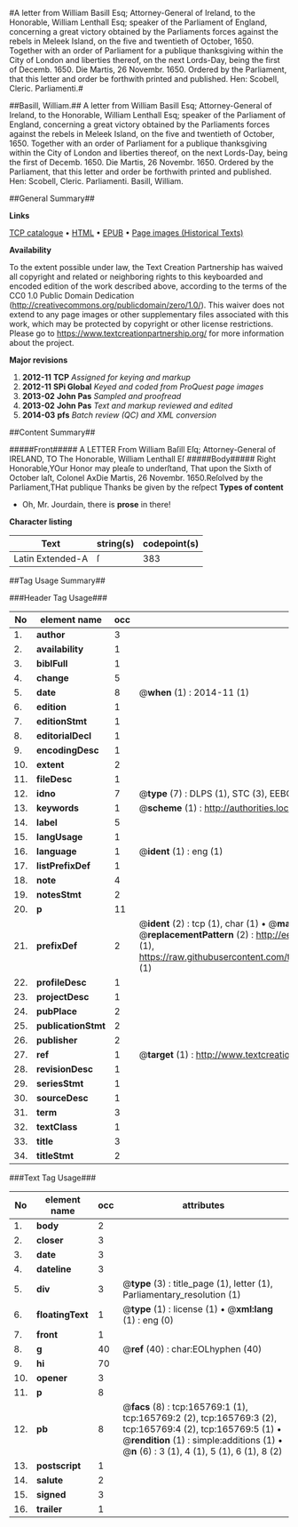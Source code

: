 #A letter from William Basill Esq; Attorney-General of Ireland, to the Honorable, William Lenthall Esq; speaker of the Parliament of England, concerning a great victory obtained by the Parliaments forces against the rebels in Meleek Island, on the five and twentieth of October, 1650. Together with an order of Parliament for a publique thanksgiving within the City of London and liberties thereof, on the next Lords-Day, being the first of Decemb. 1650. Die Martis, 26 Novembr. 1650. Ordered by the Parliament, that this letter and order be forthwith printed and published. Hen: Scobell, Cleric. Parliamenti.#

##Basill, William.##
A letter from William Basill Esq; Attorney-General of Ireland, to the Honorable, William Lenthall Esq; speaker of the Parliament of England, concerning a great victory obtained by the Parliaments forces against the rebels in Meleek Island, on the five and twentieth of October, 1650. Together with an order of Parliament for a publique thanksgiving within the City of London and liberties thereof, on the next Lords-Day, being the first of Decemb. 1650. Die Martis, 26 Novembr. 1650. Ordered by the Parliament, that this letter and order be forthwith printed and published. Hen: Scobell, Cleric. Parliamenti.
Basill, William.

##General Summary##

**Links**

[TCP catalogue](http://www.ota.ox.ac.uk/tcp/)  • 
[HTML](http://tei.it.ox.ac.uk/tcp/Texts-HTML/free/A76/A76073.html)  • 
[EPUB](http://tei.it.ox.ac.uk/tcp/Texts-EPUB/free/A76/A76073.epub) • 
[Page images (Historical Texts)](https://historicaltexts.jisc.ac.uk/eebo-99865513e)

**Availability**

To the extent possible under law, the Text Creation Partnership has waived all copyright and related or neighboring rights to this keyboarded and encoded edition of the work described above, according to the terms of the CC0 1.0 Public Domain Dedication (http://creativecommons.org/publicdomain/zero/1.0/). This waiver does not extend to any page images or other supplementary files associated with this work, which may be protected by copyright or other license restrictions. Please go to https://www.textcreationpartnership.org/ for more information about the project.

**Major revisions**

1. __2012-11__ __TCP__ *Assigned for keying and markup*
1. __2012-11__ __SPi Global__ *Keyed and coded from ProQuest page images*
1. __2013-02__ __John Pas__ *Sampled and proofread*
1. __2013-02__ __John Pas__ *Text and markup reviewed and edited*
1. __2014-03__ __pfs__ *Batch review (QC) and XML conversion*

##Content Summary##

#####Front#####
A LETTER From William Baſill Eſq; Attorney-General of IRELAND, TO The Honorable, William Lenthall Eſ
#####Body#####
Right Honorable,YOur Honor may pleaſe to underſtand, That upon the Sixth of October laſt, Colonel AxDie Martis, 26 Novembr. 1650.Reſolved by the Parliament,THat publique Thanks be given by the reſpect
**Types of content**

  * Oh, Mr. Jourdain, there is **prose** in there!

**Character listing**


|Text|string(s)|codepoint(s)|
|---|---|---|
|Latin Extended-A|ſ|383|

##Tag Usage Summary##

###Header Tag Usage###

|No|element name|occ|attributes|
|---|---|---|---|
|1.|__author__|3||
|2.|__availability__|1||
|3.|__biblFull__|1||
|4.|__change__|5||
|5.|__date__|8| @__when__ (1) : 2014-11 (1)|
|6.|__edition__|1||
|7.|__editionStmt__|1||
|8.|__editorialDecl__|1||
|9.|__encodingDesc__|1||
|10.|__extent__|2||
|11.|__fileDesc__|1||
|12.|__idno__|7| @__type__ (7) : DLPS (1), STC (3), EEBO-CITATION (1), PROQUEST (1), VID (1)|
|13.|__keywords__|1| @__scheme__ (1) : http://authorities.loc.gov/ (1)|
|14.|__label__|5||
|15.|__langUsage__|1||
|16.|__language__|1| @__ident__ (1) : eng (1)|
|17.|__listPrefixDef__|1||
|18.|__note__|4||
|19.|__notesStmt__|2||
|20.|__p__|11||
|21.|__prefixDef__|2| @__ident__ (2) : tcp (1), char (1)  •  @__matchPattern__ (2) : ([0-9\-]+):([0-9IVX]+) (1), (.+) (1)  •  @__replacementPattern__ (2) : http://eebo.chadwyck.com/downloadtiff?vid=$1&page=$2 (1), https://raw.githubusercontent.com/textcreationpartnership/Texts/master/tcpchars.xml#$1 (1)|
|22.|__profileDesc__|1||
|23.|__projectDesc__|1||
|24.|__pubPlace__|2||
|25.|__publicationStmt__|2||
|26.|__publisher__|2||
|27.|__ref__|1| @__target__ (1) : http://www.textcreationpartnership.org/docs/. (1)|
|28.|__revisionDesc__|1||
|29.|__seriesStmt__|1||
|30.|__sourceDesc__|1||
|31.|__term__|3||
|32.|__textClass__|1||
|33.|__title__|3||
|34.|__titleStmt__|2||


###Text Tag Usage###

|No|element name|occ|attributes|
|---|---|---|---|
|1.|__body__|2||
|2.|__closer__|3||
|3.|__date__|3||
|4.|__dateline__|3||
|5.|__div__|3| @__type__ (3) : title_page (1), letter (1), Parliamentary_resolution (1)|
|6.|__floatingText__|1| @__type__ (1) : license (1)  •  @__xml:lang__ (1) : eng (0)|
|7.|__front__|1||
|8.|__g__|40| @__ref__ (40) : char:EOLhyphen (40)|
|9.|__hi__|70||
|10.|__opener__|3||
|11.|__p__|8||
|12.|__pb__|8| @__facs__ (8) : tcp:165769:1 (1), tcp:165769:2 (2), tcp:165769:3 (2), tcp:165769:4 (2), tcp:165769:5 (1)  •  @__rendition__ (1) : simple:additions (1)  •  @__n__ (6) : 3 (1), 4 (1), 5 (1), 6 (1), 8 (2)|
|13.|__postscript__|1||
|14.|__salute__|2||
|15.|__signed__|3||
|16.|__trailer__|1||
